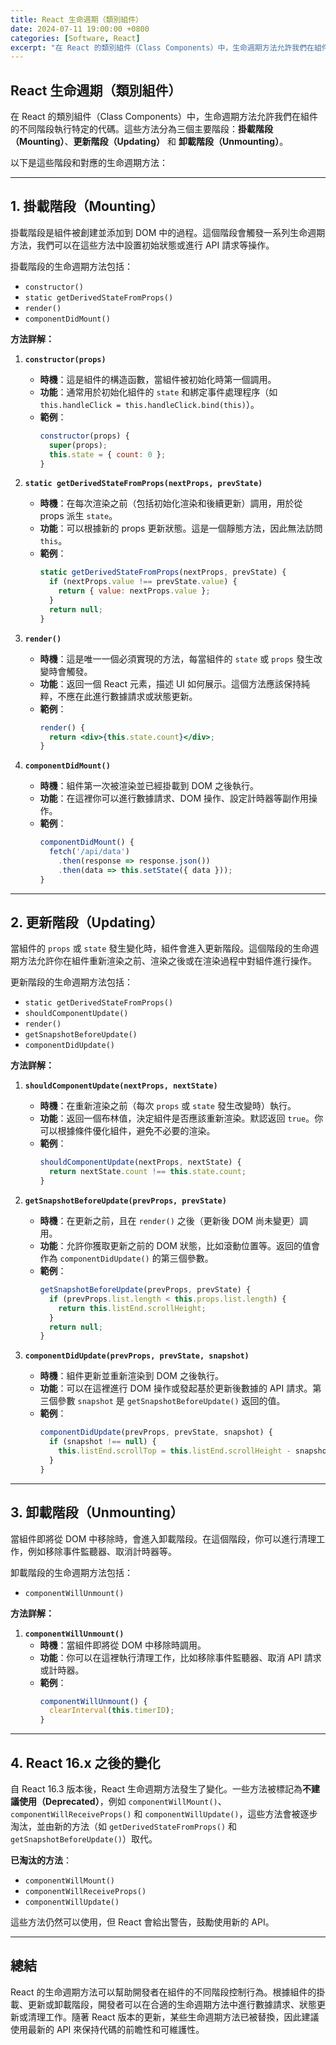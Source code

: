 ```yaml
---
title: React 生命週期（類別組件）
date: 2024-07-11 19:00:00 +0800
categories: [Software, React]
excerpt: "在 React 的類別組件（Class Components）中，生命週期方法允許我們在組件的不同階段執行特定的代碼"
---
```


## React 生命週期（類別組件）

在 React 的類別組件（Class Components）中，生命週期方法允許我們在組件的不同階段執行特定的代碼。這些方法分為三個主要階段：**掛載階段（Mounting）**、**更新階段（Updating）** 和 **卸載階段（Unmounting）**。

以下是這些階段和對應的生命週期方法：

---

## 1. **掛載階段（Mounting）**

掛載階段是組件被創建並添加到 DOM 中的過程。這個階段會觸發一系列生命週期方法，我們可以在這些方法中設置初始狀態或進行 API 請求等操作。

掛載階段的生命週期方法包括：
- `constructor()`
- `static getDerivedStateFromProps()`
- `render()`
- `componentDidMount()`

**方法詳解：**

1. **`constructor(props)`**
   - **時機**：這是組件的構造函數，當組件被初始化時第一個調用。
   - **功能**：通常用於初始化組件的 `state` 和綁定事件處理程序（如 `this.handleClick = this.handleClick.bind(this)`）。
   - **範例**：
     ```jsx
     constructor(props) {
       super(props);
       this.state = { count: 0 };
     }
     ```

2. **`static getDerivedStateFromProps(nextProps, prevState)`**
   - **時機**：在每次渲染之前（包括初始化渲染和後續更新）調用，用於從 props 派生 `state`。
   - **功能**：可以根據新的 props 更新狀態。這是一個靜態方法，因此無法訪問 `this`。
   - **範例**：
     ```jsx
     static getDerivedStateFromProps(nextProps, prevState) {
       if (nextProps.value !== prevState.value) {
         return { value: nextProps.value };
       }
       return null;
     }
     ```

3. **`render()`**
   - **時機**：這是唯一一個必須實現的方法，每當組件的 `state` 或 `props` 發生改變時會觸發。
   - **功能**：返回一個 React 元素，描述 UI 如何展示。這個方法應該保持純粹，不應在此進行數據請求或狀態更新。
   - **範例**：
     ```jsx
     render() {
       return <div>{this.state.count}</div>;
     }
     ```

4. **`componentDidMount()`**
   - **時機**：組件第一次被渲染並已經掛載到 DOM 之後執行。
   - **功能**：在這裡你可以進行數據請求、DOM 操作、設定計時器等副作用操作。
   - **範例**：
     ```jsx
     componentDidMount() {
       fetch('/api/data')
         .then(response => response.json())
         .then(data => this.setState({ data }));
     }
     ```

---

## 2. **更新階段（Updating）**

當組件的 `props` 或 `state` 發生變化時，組件會進入更新階段。這個階段的生命週期方法允許你在組件重新渲染之前、渲染之後或在渲染過程中對組件進行操作。

更新階段的生命週期方法包括：
- `static getDerivedStateFromProps()`
- `shouldComponentUpdate()`
- `render()`
- `getSnapshotBeforeUpdate()`
- `componentDidUpdate()`

**方法詳解：**

1. **`shouldComponentUpdate(nextProps, nextState)`**
   - **時機**：在重新渲染之前（每次 `props` 或 `state` 發生改變時）執行。
   - **功能**：返回一個布林值，決定組件是否應該重新渲染。默認返回 `true`。你可以根據條件優化組件，避免不必要的渲染。
   - **範例**：
     ```jsx
     shouldComponentUpdate(nextProps, nextState) {
       return nextState.count !== this.state.count;
     }
     ```

2. **`getSnapshotBeforeUpdate(prevProps, prevState)`**
   - **時機**：在更新之前，且在 `render()` 之後（更新後 DOM 尚未變更）調用。
   - **功能**：允許你獲取更新之前的 DOM 狀態，比如滾動位置等。返回的值會作為 `componentDidUpdate()` 的第三個參數。
   - **範例**：
     ```jsx
     getSnapshotBeforeUpdate(prevProps, prevState) {
       if (prevProps.list.length < this.props.list.length) {
         return this.listEnd.scrollHeight;
       }
       return null;
     }
     ```

3. **`componentDidUpdate(prevProps, prevState, snapshot)`**
   - **時機**：組件更新並重新渲染到 DOM 之後執行。
   - **功能**：可以在這裡進行 DOM 操作或發起基於更新後數據的 API 請求。第三個參數 `snapshot` 是 `getSnapshotBeforeUpdate()` 返回的值。
   - **範例**：
     ```jsx
     componentDidUpdate(prevProps, prevState, snapshot) {
       if (snapshot !== null) {
         this.listEnd.scrollTop = this.listEnd.scrollHeight - snapshot;
       }
     }
     ```

---

## 3. **卸載階段（Unmounting）**

當組件即將從 DOM 中移除時，會進入卸載階段。在這個階段，你可以進行清理工作，例如移除事件監聽器、取消計時器等。

卸載階段的生命週期方法包括：
- `componentWillUnmount()`

**方法詳解：**

1. **`componentWillUnmount()`**
   - **時機**：當組件即將從 DOM 中移除時調用。
   - **功能**：你可以在這裡執行清理工作，比如移除事件監聽器、取消 API 請求或計時器。
   - **範例**：
     ```jsx
     componentWillUnmount() {
       clearInterval(this.timerID);
     }
     ```

---

## 4. **React 16.x 之後的變化**

自 React 16.3 版本後，React 生命週期方法發生了變化。一些方法被標記為**不建議使用（Deprecated）**，例如 `componentWillMount()`、`componentWillReceiveProps()` 和 `componentWillUpdate()`，這些方法會被逐步淘汰，並由新的方法（如 `getDerivedStateFromProps()` 和 `getSnapshotBeforeUpdate()`）取代。

**已淘汰的方法**：
- `componentWillMount()`
- `componentWillReceiveProps()`
- `componentWillUpdate()`

這些方法仍然可以使用，但 React 會給出警告，鼓勵使用新的 API。

---

## 總結

React 的生命週期方法可以幫助開發者在組件的不同階段控制行為。根據組件的掛載、更新或卸載階段，開發者可以在合適的生命週期方法中進行數據請求、狀態更新或清理工作。隨著 React 版本的更新，某些生命週期方法已被替換，因此建議使用最新的 API 來保持代碼的前瞻性和可維護性。
